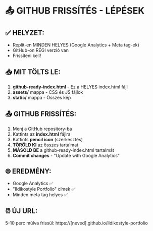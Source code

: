 # 📤 GITHUB FRISSÍTÉS - LÉPÉSEK

## ✅ HELYZET:
- Replit-en MINDEN HELYES (Google Analytics + Meta tag-ek)
- GitHub-on RÉGI verzió van
- Frissíteni kell!

## 📥 MIT TÖLTS LE:
1. **github-ready-index.html** - Ez a HELYES index.html fájl
2. **assets/** mappa - CSS és JS fájlok  
3. **static/** mappa - Összes kép

## 📤 GITHUB FRISSÍTÉS:
1. Menj a GitHub repository-ba
2. Kattints az **index.html** fájlra
3. Kattints **pencil icon** (szerkesztés)
4. **TÖRÖLD KI** az összes tartalmat
5. **MÁSOLD BE** a github-ready-index.html tartalmát
6. **Commit changes** - "Update with Google Analytics"

## 🌐 EREDMÉNY:
- Google Analytics ✅
- "Ildikostyle Portfolio" címek ✅  
- Minden meta tag helyes ✅

## ⏰ ÚJ URL:
5-10 perc múlva frissül: https://[neved].github.io/ildikostyle-portfolio